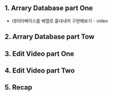 ## 1. Arrary Database part One
* 데이터베이스를 배열로 흉내내어 구현해보기 - video

## 2. Arrary Database part Tow

## 3. Edit Video part One

## 4. Edit Video part Two

## 5. Recap
